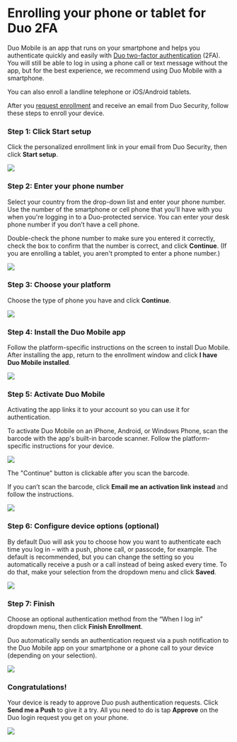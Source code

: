 # Enrolling your phone or tablet for Duo 2FA

Duo Mobile is an app that runs on your smartphone and helps you
authenticate quickly and easily with [Duo two-factor authentication](./index.md) (2FA). You
will still be able to log in using a phone call or text message without
the app, but for the best experience, we recommend using Duo Mobile with
a smartphone.

You can also enroll a landline telephone or iOS/Android tablets.

After you [request enrollment](./index.md#getting-started-with-duo) and receive an
email from Duo Security, follow these steps to enroll your device.

### Step 1: Click Start setup

Click the personalized enrollment link in your email from Duo Security,
then click **Start setup**.

![](enrolling/media/step1.png)

### Step 2: Enter your phone number

Select your country from the drop-down list and enter your phone number.
Use the number of the smartphone or cell phone that you'll have with you
when you're logging in to a Duo-protected service. You can enter your
desk phone number if you don’t have a cell phone.

Double-check the phone number to make sure you entered it correctly,
check the box to confirm that the number is correct, and
click **Continue**. (If you are enrolling a tablet, you aren't prompted
to enter a phone number.)

![](enrolling/media/step2.png)

### Step 3: Choose your platform

Choose the type of phone you have and click **Continue**.

![](enrolling/media/step3.png)

### Step 4: Install the Duo Mobile app

Follow the platform-specific instructions on the screen to install Duo
Mobile. After installing the app, return to the enrollment window and
click **I have Duo Mobile installed**.

![](enrolling/media/step4.png)

### Step 5: Activate Duo Mobile

Activating the app links it to your account so you can use it for
authentication.

To activate Duo Mobile on an iPhone, Android, or Windows Phone, scan the
barcode with the app's built-in barcode scanner. Follow the
platform-specific instructions for your device.

![](enrolling/media/step5-1.png)

The "Continue" button is clickable after you scan the barcode.

If you can’t scan the barcode, click **Email me an activation link
instead** and follow the instructions.

![](enrolling/media/step5-2.png)

### Step 6: Configure device options (optional)

By default Duo will ask you to choose how you want to authenticate each
time you log in – with a push, phone call, or passcode, for example. The
default is recommended, but you can change the setting so you
automatically receive a push or a call instead of being asked every
time. To do that, make your selection from the dropdown menu and
click **Saved**.

![](enrolling/media/step6.png)

### Step 7: Finish

Choose an optional authentication method from the “When I log in”
dropdown menu, then click **Finish Enrollment**.

Duo automatically sends an authentication request via a push
notification to the Duo Mobile app on your smartphone or a phone call to
your device (depending on your selection).

![](enrolling/media/step7.png)

### Congratulations!

Your device is ready to approve Duo push authentication requests.
Click **Send me a Push** to give it a try. All you need to do is
tap **Approve** on the Duo login request you get on your phone.

![](enrolling/media/step8.png)
